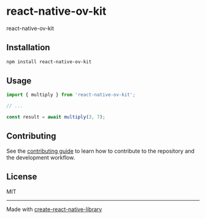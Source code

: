 # react-native-ov-kit

react-native-ov-kit

## Installation

```sh
npm install react-native-ov-kit
```

## Usage

```js
import { multiply } from 'react-native-ov-kit';

// ...

const result = await multiply(3, 7);
```

## Contributing

See the [contributing guide](CONTRIBUTING.md) to learn how to contribute to the repository and the development workflow.

## License

MIT

---

Made with [create-react-native-library](https://github.com/callstack/react-native-builder-bob)
